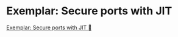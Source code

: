 # Exemplar: Secure ports with JIT

[Exemplar: Secure ports with JIT 🔗](https://www.coursera.org/learn/cybersecurity-solutions-and-microsoft-defender/supplement/v6OHv/exemplar-secure-ports-with-jit)
